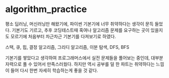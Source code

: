 # algorithm_practice

평소 딥러닝, 머신러닝만 해왔기에, 파이썬 기본기에 너무 취약하다는 생각이 문득 들었다. 
기본기도 기르고, 추후 코딩테스트때 혹여나 알고리즘 문제를 요구하는 곳이 있을지도 모르기에 처음부터 차근차근 기본기를 다져보기로 하였다.  

스택, 큐, 힙, 결정 알고리즘, 그리디 알고리즘, 이분 탐색, DFS, BFS

기본기를 쌓았다고 생각하여 프로그래머스에서 실전 문제들을 풀어보는 중인데, 대부분 자력으로 풀 수 있어서 만족스러웠다.
하지만 역시 공부를 덜 한 파트는 취약하다는 느낌이 들어 다시 한번 자세히 학습하는게 좋을 것 같다.

 
